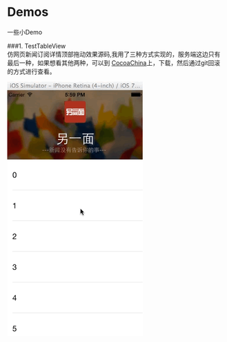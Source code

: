 Demos
=====

一些小Demo


###1. TestTableView    
仿网页新闻订阅详情顶部拖动效果源码,我用了三种方式实现的，服务端这边只有最后一种，如果想看其他两种，可以到 [CocoaChina](http://www.cocoachina.com/bbs/read.php?tid=194515)上，下载，然后通过git回滚的方式进行查看。

![效果图](./TestTableView.gif)
